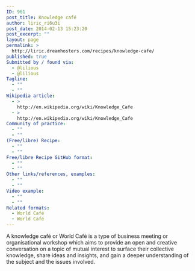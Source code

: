 ```yaml
---
ID: 961
post_title: Knowledge café
author: liric_ri6u3i
post_date: 2014-02-13 15:23:20
post_excerpt: ""
layout: page
permalink: >
  http://liric.dreamhosters.com/recipes/knowledge-cafe/
published: true
Submitted by / found via:
  - @lilious
  - @lilious
Tagline:
  - ""
  - ""
Wikipedia article:
  - >
    http://en.wikipedia.org/wiki/Knowledge_Cafe
  - >
    http://en.wikipedia.org/wiki/Knowledge_Cafe
Community of practice:
  - ""
  - ""
(Free/libre) Recipe:
  - ""
  - ""
Free/libre Recipe GitHub format:
  - ""
  - ""
Other links/references, examples:
  - ""
  - ""
Video example:
  - ""
  - ""
Related formats:
  - World Café
  - World Café
---
```

A knowledge café or World Café is a type of business meeting or organisational workshop which aims to provide an open and creative conversation on a topic of mutual interest to surface their collective knowledge, share ideas and insights, and gain a deeper understanding of the subject and the issues involved.